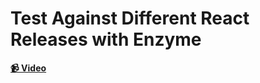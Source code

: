 # Test Against Different React Releases with Enzyme

**[📹 Video](https://egghead.io/lessons/react-test-against-different-react-releases-with-enzyme)**
